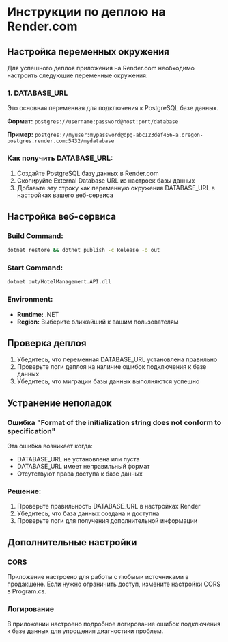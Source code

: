 # Инструкции по деплою на Render.com

## Настройка переменных окружения

Для успешного деплоя приложения на Render.com необходимо настроить следующие переменные окружения:

### 1. DATABASE_URL
Это основная переменная для подключения к PostgreSQL базе данных.

**Формат:** `postgres://username:password@host:port/database`

**Пример:** `postgres://myuser:mypassword@dpg-abc123def456-a.oregon-postgres.render.com:5432/mydatabase`

### Как получить DATABASE_URL:
1. Создайте PostgreSQL базу данных в Render.com
2. Скопируйте External Database URL из настроек базы данных
3. Добавьте эту строку как переменную окружения DATABASE_URL в настройках вашего веб-сервиса

## Настройка веб-сервиса

### Build Command:
```bash
dotnet restore && dotnet publish -c Release -o out
```

### Start Command:
```bash
dotnet out/HotelManagement.API.dll
```

### Environment:
- **Runtime:** .NET
- **Region:** Выберите ближайший к вашим пользователям

## Проверка деплоя

1. Убедитесь, что переменная DATABASE_URL установлена правильно
2. Проверьте логи деплоя на наличие ошибок подключения к базе данных
3. Убедитесь, что миграции базы данных выполняются успешно

## Устранение неполадок

### Ошибка "Format of the initialization string does not conform to specification"
Эта ошибка возникает когда:
- DATABASE_URL не установлена или пуста
- DATABASE_URL имеет неправильный формат
- Отсутствуют права доступа к базе данных

### Решение:
1. Проверьте правильность DATABASE_URL в настройках Render
2. Убедитесь, что база данных создана и доступна
3. Проверьте логи для получения дополнительной информации

## Дополнительные настройки

### CORS
Приложение настроено для работы с любыми источниками в продакшене. Если нужно ограничить доступ, измените настройки CORS в Program.cs.

### Логирование
В приложении настроено подробное логирование ошибок подключения к базе данных для упрощения диагностики проблем.